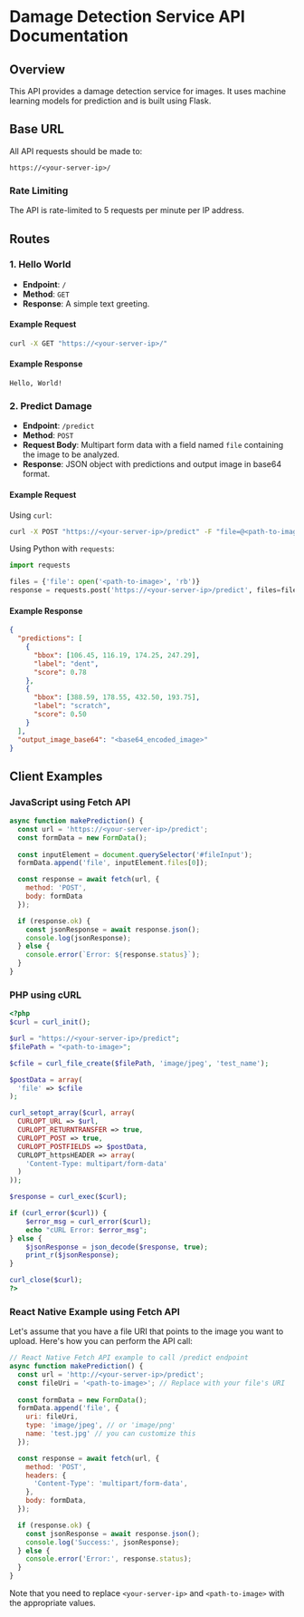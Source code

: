 
# Damage Detection Service API Documentation

## Overview

This API provides a damage detection service for images. It uses machine learning models for prediction and is built using Flask.

## Base URL

All API requests should be made to:

```
https://<your-server-ip>/
```

### Rate Limiting

The API is rate-limited to 5 requests per minute per IP address.

## Routes

### 1. Hello World

- **Endpoint**: `/`
- **Method**: `GET`
- **Response**: A simple text greeting.

#### Example Request

```bash
curl -X GET "https://<your-server-ip>/"
```

#### Example Response

```
Hello, World!
```

### 2. Predict Damage

- **Endpoint**: `/predict`
- **Method**: `POST`
- **Request Body**: Multipart form data with a field named `file` containing the image to be analyzed.
- **Response**: JSON object with predictions and output image in base64 format.

#### Example Request

Using `curl`:

```bash
curl -X POST "https://<your-server-ip>/predict" -F "file=@<path-to-image>"
```

Using Python with `requests`:

```python
import requests

files = {'file': open('<path-to-image>', 'rb')}
response = requests.post('https://<your-server-ip>/predict', files=files)
```

#### Example Response

```json
{
  "predictions": [
    {
      "bbox": [106.45, 116.19, 174.25, 247.29],
      "label": "dent",
      "score": 0.78
    },
    {
      "bbox": [388.59, 178.55, 432.50, 193.75],
      "label": "scratch",
      "score": 0.50
    }
  ],
  "output_image_base64": "<base64_encoded_image>"
}
```

## Client Examples

### JavaScript using Fetch API

```javascript
async function makePrediction() {
  const url = 'https://<your-server-ip>/predict';
  const formData = new FormData();
  
  const inputElement = document.querySelector('#fileInput');
  formData.append('file', inputElement.files[0]);

  const response = await fetch(url, {
    method: 'POST',
    body: formData
  });

  if (response.ok) {
    const jsonResponse = await response.json();
    console.log(jsonResponse);
  } else {
    console.error(`Error: ${response.status}`);
  }
}
```

### PHP using cURL

```php
<?php
$curl = curl_init();

$url = "https://<your-server-ip>/predict";
$filePath = "<path-to-image>";

$cfile = curl_file_create($filePath, 'image/jpeg', 'test_name');

$postData = array(
  'file' => $cfile
);

curl_setopt_array($curl, array(
  CURLOPT_URL => $url,
  CURLOPT_RETURNTRANSFER => true,
  CURLOPT_POST => true,
  CURLOPT_POSTFIELDS => $postData,
  CURLOPT_httpsHEADER => array(
    'Content-Type: multipart/form-data'
  )
));

$response = curl_exec($curl);

if (curl_error($curl)) {
    $error_msg = curl_error($curl);
    echo "cURL Error: $error_msg";
} else {
    $jsonResponse = json_decode($response, true);
    print_r($jsonResponse);
}

curl_close($curl);
?>
```


### React Native Example using Fetch API

Let's assume that you have a file URI that points to the image you want to upload. Here's how you can perform the API call:

```javascript
// React Native Fetch API example to call /predict endpoint
async function makePrediction() {
  const url = 'http://<your-server-ip>/predict';
  const fileUri = '<path-to-image>'; // Replace with your file's URI
  
  const formData = new FormData();
  formData.append('file', {
    uri: fileUri,
    type: 'image/jpeg', // or 'image/png'
    name: 'test.jpg' // you can customize this
  });

  const response = await fetch(url, {
    method: 'POST',
    headers: {
      'Content-Type': 'multipart/form-data',
    },
    body: formData,
  });

  if (response.ok) {
    const jsonResponse = await response.json();
    console.log('Success:', jsonResponse);
  } else {
    console.error('Error:', response.status);
  }
}
```

Note that you need to replace `<your-server-ip>` and `<path-to-image>` with the appropriate values.
